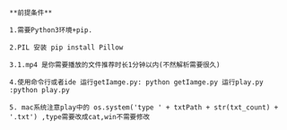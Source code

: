 `**前提条件**`

`1.需要Python3环境+pip.`

`2.PIL 安装 pip install Pillow`

`3.1.mp4 是你需要播放的文件推荐时长1分钟以内(不然解析需要很久)`

`4.使用命令行或者ide
    运行getIamge.py: python getIamge.py
    运行play.py :python play.py`

`5. mac系统注意play中的
os.system('type ' + txtPath + str(txt_count) + '.txt')
,type需要改成cat,win不需要修改`